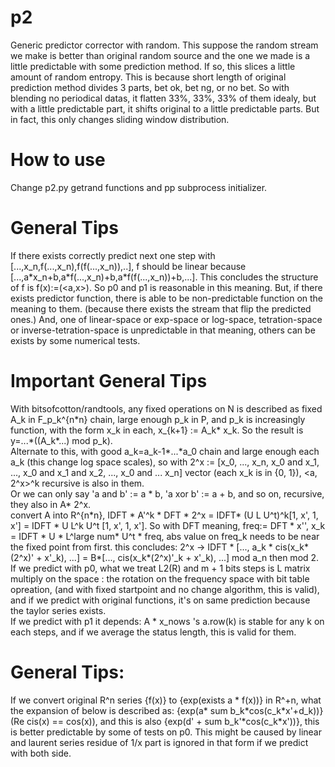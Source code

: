 # p2
Generic predictor corrector with random. This suppose the random stream we make is better than original random source and the one we made is a little predictable with some prediction method. If so, this slices a little amount of random entropy. This is because short length of original prediction method divides 3 parts, bet ok, bet ng, or no bet. So with blending no periodical datas, it flatten 33%, 33%, 33% of them idealy, but with a little predictable part, it shifts original to a little predictable parts. But in fact, this only changes sliding window distribution.

# How to use
Change p2.py getrand functions and pp subprocess initializer.

# General Tips
If there exists correctly predict next one step with \[...,x_n,f(...,x_n),f(f(...,x_n)),..\], f should be linear because \[...,a\*x_n+b,a\*f(...,x_n)+b,a\*f(f(...,x_n))+b,...\]. This concludes the structure of f is f(x):=(\<a,x\>). So p0 and p1 is reasonable in this meaning. But, if there exists predictor function, there is able to be non-predictable function on the meaning to them. (because there exists the stream that flip the predicted ones.)
And, one of linear-space or exp-space or log-space, tetration-space or inverse-tetration-space is unpredictable in that meaning, others can be exists by some numerical tests.

# Important General Tips
With bitsofcotton/randtools, any fixed operations on N is described as fixed A_k in F_p_k^{n\*n} chain, large enough p_k in P, and p_k is increasingly function, with the form x_k in each, x_{k+1} := A_k\* x_k. So the result is y=...\*((A_k\*...) mod p_k).  
Alternate to this, with good a_k=a_k-1\*...\*a_0 chain and large enough each a_k (this change log space scales), so with 2^x := \[x_0, ..., x_n, x_0 and x_1, ..., x_0 and x_1 and x_2, ..., x_0 and ... x_n\] vector (each x_k is in {0, 1}), <a, 2^x>^k recursive is also in them.  
Or we can only say 'a and b' := a \* b, 'a xor b' := a + b, and so on, recursive, they also in A\* 2^x.  
convert A into R^{n\*n}, IDFT \* A'^k \* DFT \* 2^x = IDFT\* (U L U^t)^k\[1, x', 1, x'\] = IDFT \* U L^k U^t \[1, x', 1, x'\]. So with DFT meaning, freq:= DFT \* x'', x_k = IDFT \* U \* L^large num\* U^t \* freq, abs value on freq_k needs to be near the fixed point from first. this concludes: 2^x -> IDFT * \[..., a_k \* cis(x_k\*(2^x)' + x'\_k), ...\] = B\*\[..., cis(x_k\*(2^x)'\_k + x'\_k), ...\] mod a_n then mod 2.  
If we predict with p0, what we treat L2(R) and m + 1 bits steps is L matrix multiply on the space : the rotation on the frequency space with bit table opreation, (and with fixed startpoint and no change algorithm, this is valid), and if we predict with original functions, it's on same prediction because the taylor series exists.  
If we predict with p1 it depends: A \* x_nows 's a.row(k) is stable for any k on each steps, and if we average the status length, this is valid for them.

# General Tips:
If we convert original R^n series {f(x)} to {exp(exists a \* f(x))} in R^+n, what the expansion of below is described as: {exp(a\* sum b_k\*cos(c_k\*x'+d_k))} (Re cis(x) == cos(x)), and this is also {exp(d' + sum b_k'\*cos(c_k\*x'))}, this is better predictable by some of tests on p0. This might be caused by linear and laurent series residue of 1/x part is ignored in that form if we predict with both side.
